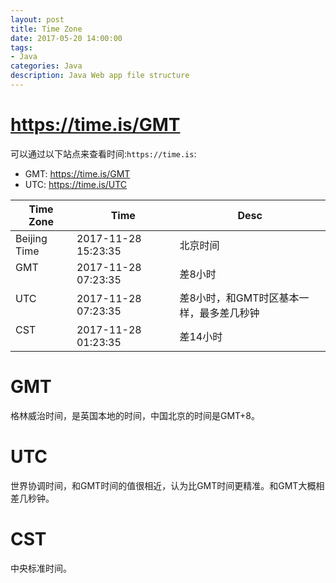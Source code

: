 ```yaml
---
layout: post
title: Time Zone
date: 2017-05-20 14:00:00
tags:
- Java
categories: Java
description: Java Web app file structure
---
```



# https://time.is/GMT
可以通过以下站点来查看时间:`https://time.is`:
* GMT: https://time.is/GMT
* UTC: https://time.is/UTC


| Time Zone       | Time                    | Desc                                |                  
| --------------- | ----------------------- | ----------------------------------- |
| Beijing Time    | 2017-11-28 15:23:35     | 北京时间                             | 
| GMT             | 2017-11-28 07:23:35     | 差8小时                              |
| UTC             | 2017-11-28 07:23:35     | 差8小时，和GMT时区基本一样，最多差几秒钟  |
| CST             | 2017-11-28 01:23:35     | 差14小时                             |  

# GMT
格林威治时间，是英国本地的时间，中国北京的时间是GMT+8。

# UTC
世界协调时间，和GMT时间的值很相近，认为比GMT时间更精准。和GMT大概相差几秒钟。

# CST
中央标准时间。

